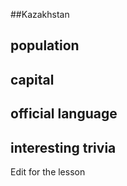 ##Kazakhstan
## population


## capital

 
## official language


## interesting trivia


Edit for the lesson
